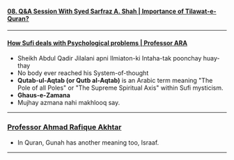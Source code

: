 #### [08. Q&A Session With Syed Sarfraz A. Shah | Importance of Tilawat-e-Quran?](https://www.youtube.com/watch?v=Q-BoK1oCfns)

***

#### [How Sufi deals with Psychological problems | Professor ARA](https://www.youtube.com/watch?v=fVYeVISIDcQ)
* Sheikh Abdul Qadir Jilalani apni Ilmiaton-ki Intaha-tak poonchay huay-thay
* No body ever reached his System-of-thought
* __Qutab-ul-Aqtab (or Qutb al-Aqtab)__ is an Arabic term meaning "The Pole of all Poles" or "The Supreme Spiritual Axis" within Sufi mysticism.
* __Ghaus-e-Zamana__
* Mujhay azmana nahi makhlooq say.

*** 

### [ Professor Ahmad Rafique Akhtar](https://www.youtube.com/watch?v=pvrqASpPbs4)
* In Quran, Gunah has another meaning too, Israaf.

*** 
